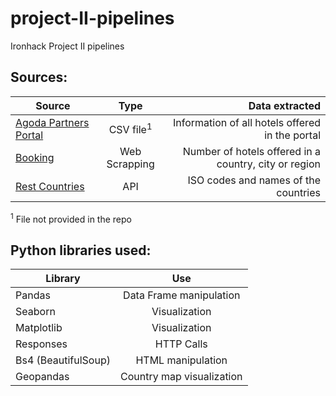 # project-II-pipelines
Ironhack Project II pipelines
## Sources:
| Source   |      Type      |  Data extracted  |
|----------|:-------------:|------:|
| [Agoda Partners Portal](https://partners.agoda.com/)|  CSV file<sup>1</sup> | Information of all hotels offered in the portal |
| [Booking](https://www.booking.com/) | Web Scrapping | Number of hotels offered in a country, city or region |
| [Rest Countries](https://restcountries.com/) | API | ISO codes and names of the countries |

<sup>1</sup> File not provided in the repo

## Python libraries used:

| Library   |      Use     |
|----------|:-------------:|
| Pandas | Data Frame manipulation |
| Seaborn | Visualization | 
| Matplotlib | Visualization |
| Responses | HTTP Calls |
| Bs4 (BeautifulSoup) | HTML manipulation |
| Geopandas | Country map visualization |